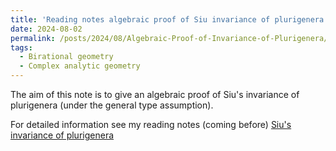 ```yaml
---
title: 'Reading notes algebraic proof of Siu invariance of plurigenera'
date: 2024-08-02
permalink: /posts/2024/08/Algebraic-Proof-of-Invariance-of-Plurigenera/
tags:
  - Birational geometry
  - Complex analytic geometry
---
```


The aim of this note is to give an algebraic proof of Siu's invariance of plurigenera (under the general type assumption).

For detailed information see my reading notes (coming before) [Siu's invariance of plurigenera](https://yilimath.github.io/files/Boundedness/AlgebraicInvarianceOfPlurigenera.pdf)


